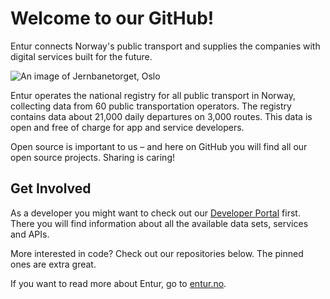 # Welcome to our GitHub!

Entur connects Norway's public transport and supplies the companies with digital services built for the future.

![An image of Jernbanetorget, Oslo](https://om.entur.no/static/ca26539850cee1ac664d470755c454a7/e8f0d/Dataogtjenester.webp)

Entur operates the national registry for all public transport in Norway, collecting data from 60 public transportation operators. The registry contains data about 21,000 daily departures on 3,000 routes. This data is open and free of charge for app and service developers.

Open source is important to us – and here on GitHub you will find all our open source projects. Sharing is caring!

## Get Involved

As a developer you might want to check out our [Developer Portal](https://developer.entur.org/) first. There you will find information about all the available data sets, services and APIs.

More interested in code? Check out our repositories below. The pinned ones are extra great.

If you want to read more about Entur, go to [entur.no](https://entur.no).
